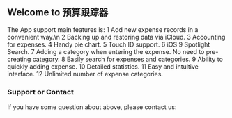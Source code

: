 ## Welcome to 预算跟踪器
The App support main features is:
1 Add new expense records in a convenient way.\n
2 Backing up and restoring data via iCloud.
3 Accounting for expenses.
4 Handy pie chart.
5 Touch ID support.
6 iOS 9 Spotlight Search.
7 Adding a category when entering the expense. No need to pre-creating category.
8 Easily search for expenses and categories.
9 Ability to quickly adding expense.
10 Detailed statistics.
11 Easy and intuitive interface.
12 Unlimited number of expense categories.

### Support or Contact

If you have some question about above, please contact us:
